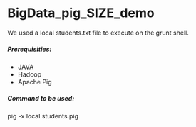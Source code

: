 # BigData_pig_SIZE_demo

We used a local students.txt file to execute on the grunt shell.

##### Prerequisities:

- JAVA
- Hadoop
- Apache Pig

##### Command to be used:

pig -x local students.pig
